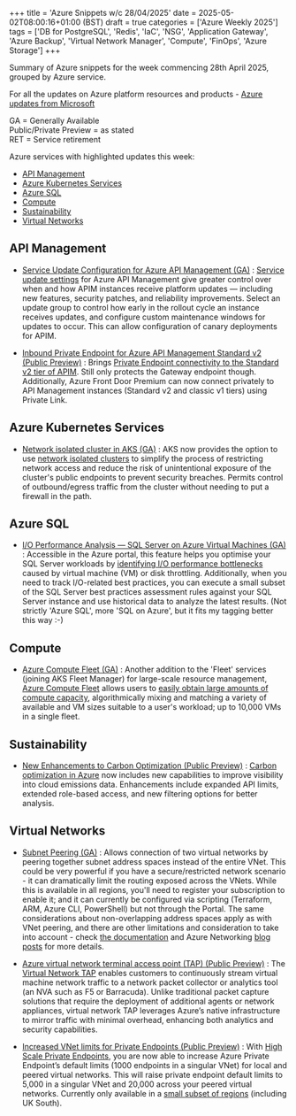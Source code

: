+++
title = 'Azure Snippets w/c 28/04/2025'
date = 2025-05-02T08:00:16+01:00 (BST)
draft = true
categories = ['Azure Weekly 2025']
tags = ['DB for PostgreSQL', 'Redis', 'IaC', 'NSG', 'Application Gateway', 'Azure Backup', 'Virtual Network Manager', 'Compute', 'FinOps', 'Azure Storage']
+++

Summary of Azure snippets for the week commencing 28th April 2025, grouped by Azure service.

For all the updates on Azure platform resources and products - [Azure updates from Microsoft](https://azure.microsoft.com/updates/)

GA = Generally Available  
Public/Private Preview = as stated  
RET = Service retirement

Azure services with highlighted updates this week:

- [API Management](#api-management)
- [Azure Kubernetes Services](#azure-kubernetes-services)
- [Azure SQL](#azure-sql)
- [Compute](#compute)
- [Sustainability](#sustainability)
- [Virtual Networks](#virtual-networks)

## API Management

- [Service Update Configuration for Azure API Management (GA)](https://azure.microsoft.com/en-gb/updates?id=490737) : [Service update settings](https://learn.microsoft.com/en-us/azure/api-management/configure-service-update-settings) for Azure API Management give greater control over when and how APIM instances receive platform updates — including new features, security patches, and reliability improvements. Select an update group to control how early in the rollout cycle an instance receives updates, and configure custom maintenance windows for updates to occur. This can allow configuration of canary deployments for APIM.

- [Inbound Private Endpoint for Azure API Management Standard v2 (Public Preview)](https://azure.microsoft.com/en-gb/updates?id=490732) : Brings [Private Endpoint connectivity to the Standard v2 tier of APIM](https://techcommunity.microsoft.com/blog/integrationsonazureblog/announcing-open-public-preview-of-inbound-private-endpoint-for-standard-v2-tier-/4402521). Still only protects the Gateway endpoint though. Additionally, Azure Front Door Premium can now connect privately to API Management instances (Standard v2 and classic v1 tiers) using Private Link.

## Azure Kubernetes Services

- [Network isolated cluster in AKS (GA)](https://azure.microsoft.com/en-gb/updates?id=491427) : AKS now provides the option to use [network isolated clusters](https://learn.microsoft.com/en-us/azure/aks/concepts-network-isolated) to simplify the process of restricting network access and reduce the risk of unintentional exposure of the cluster's public endpoints to prevent security breaches. Permits control of outbound/egress traffic from the cluster without needing to put a firewall in the path.

## Azure SQL

- [I/O Performance Analysis — SQL Server on Azure Virtual Machines (GA)](https://azure.microsoft.com/en-gb/updates?id=487453) : Accessible in the Azure portal, this feature helps you optimise your SQL Server workloads by [identifying I/O performance bottlenecks](https://learn.microsoft.com/en-gb/azure/azure-sql/virtual-machines/windows/storage-performance-analysis?view=azuresql) caused by virtual machine (VM) or disk throttling. Additionally, when you need to track I/O-related best practices, you can execute a small subset of the SQL Server best practices assessment rules against your SQL Server instance and use historical data to analyze the latest results. (Not strictly 'Azure SQL', more 'SQL on Azure', but it fits my tagging better this way :-)

## Compute

- [Azure Compute Fleet (GA)](https://azure.microsoft.com/en-gb/updates?id=490327) : Another addition to the 'Fleet' services (joining AKS Fleet Manager) for large-scale resource management, [Azure Compute Fleet](https://learn.microsoft.com/en-us/azure/azure-compute-fleet/overview) allows users to [easily obtain large amounts of compute capacity](https://techcommunity.microsoft.com/blog/azurecompute/azure-compute-fleet---generally-available/4408859), algorithmically mixing and matching a variety of available and VM sizes suitable to a user's workload; up to 10,000 VMs in a single fleet.

## Sustainability

- [New Enhancements to Carbon Optimization (Public Preview)](https://azure.microsoft.com/en-gb/updates?id=488052) : [Carbon optimization in Azure](https://learn.microsoft.com/en-us/azure/carbon-optimization/) now includes new capabilities to improve visibility into cloud emissions data. Enhancements include expanded API limits, extended role-based access, and new filtering options for better analysis.

## Virtual Networks

- [Subnet Peering (GA)](https://techcommunity.microsoft.com/blog/azurenetworkingblog/introducing-subnet-peering-in-azure/4383841) : Allows connection of two virtual networks by peering together subnet address spaces instead of the entire VNet. This could be very powerful if you have a secure/restricted network scenario - it can dramatically limit the routing exposed across the VNets. While this is available in all regions, you'll need to register your subscription to enable it; and it can currently be configured via scripting (Terraform, ARM, Azure CLI, PowerShell) but not through the Portal. The same considerations about non-overlapping address spaces apply as with VNet peering, and there are other limitations and consideration to take into account - check [the documentation](https://learn.microsoft.com/en-us/azure/virtual-network/how-to-configure-subnet-peering) and Azure Networking [blog](https://techcommunity.microsoft.com/blog/azurenetworkingblog/introducing-subnet-peering-in-azure/4383841) [posts](https://techcommunity.microsoft.com/blog/azurenetworkingblog/subnet-peering/4397640) for more details.

- [Azure virtual network terminal access point (TAP) (Public Preview)](https://azure.microsoft.com/en-gb/updates?id=490830) : The [Virtual Network TAP](https://learn.microsoft.com/en-us/azure/virtual-network/virtual-network-tap-overview) enables customers to continuously stream virtual machine network traffic to a network packet collector or analytics tool (an NVA such as F5 or Barracuda). Unlike traditional packet capture solutions that require the deployment of additional agents or network appliances, virtual network TAP leverages Azure’s native infrastructure to mirror traffic with minimal overhead, enhancing both analytics and security capabilities.

- [Increased VNet limits for Private Endpoints (Public Preview)](https://azure.microsoft.com/en-gb/updates?id=487406) : With [High Scale Private Endpoints](https://learn.microsoft.com/en-us/azure/private-link/increase-private-endpoint-vnet-limits?tabs=ARG-HSP-Powershell%2Cvalidate-portal), you are now able to increase Azure Private Endpoint’s default limits (1000 endpoints in a singular VNet) for local and peered virtual networks. This will raise private endpoint default limits to 5,000 in a singular VNet and 20,000 across your peered virtual networks. Currently only available in a [small subset of regions](https://learn.microsoft.com/en-us/azure/private-link/increase-private-endpoint-vnet-limits?tabs=ARG-HSP-Powershell%2Cvalidate-portal#limitations) (including UK South).



